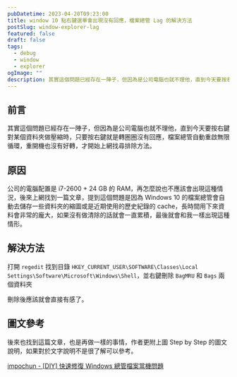 ```yaml
---
pubDatetime: 2023-04-20T09:23:00
title: window 10 點右鍵選單會出現沒有回應，檔案總管 Lag 的解決方法
postSlug: window-explorer-lag
featured: false
draft: false
tags:
  - debug
  - window
  - explorer
ogImage: ""
description: 其實這個問題已經存在一陣子，但因為是公司電腦也就不理他，直到今天要按右鍵對某個資料夾做壓縮時，只要按右鍵就是轉圈圈沒有回應，檔案總管自動重啟無限循環，重開機也沒有好轉，才開始上網找尋排除方法。
---
```


## 前言

其實這個問題已經存在一陣子，但因為是公司電腦也就不理他，直到今天要按右鍵對某個資料夾做壓縮時，只要按右鍵就是轉圈圈沒有回應，檔案總管自動重啟無限循環，重開機也沒有好轉，才開始上網找尋排除方法。

## 原因

公司的電腦配置是 i7-2600 + 24 GB 的 RAM，再怎麼說也不應該會出現這種情況，後來上網找到一篇文章，提到這個問題是因為 Windows 10 的檔案總管會自動去儲存一些資料夾的縮圖或是近期使用的歷史紀錄的 cache，長時間用下來資料會非常的龐大，如果沒有做清除的話就會一直累積，最後就會和我一樣出現這種情形。

## 解決方法

打開 `regedit` 找到目錄 `HKEY_CURRENT_USER\SOFTWARE\Classes\Local Settings\Software\Microsoft\Windows\Shell`，並右鍵刪除 `BagMRU` 和 `Bags` 兩個資料夾

刪除後應該就會直接有感了。

## 圖文參考

後來也找到這篇文章，也是再做一樣的事情，作者更附上圖 Step by Step 的圖文說明，如果對於文字說明不是很了解可以參考。

[impochun - [DIY] 快速修復 Windows 總管檔案當機問題](https://blog.impochun.com/windows-explorer-no-response/)

